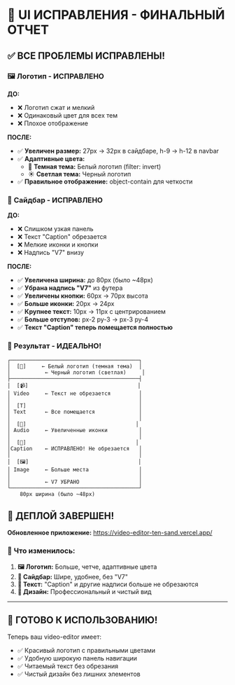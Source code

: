 # 🎨 UI ИСПРАВЛЕНИЯ - ФИНАЛЬНЫЙ ОТЧЕТ

## ✅ ВСЕ ПРОБЛЕМЫ ИСПРАВЛЕНЫ!

### 🖼️ **Логотип - ИСПРАВЛЕНО**

**ДО:**
- ❌ Логотип сжат и мелкий
- ❌ Одинаковый цвет для всех тем
- ❌ Плохое отображение

**ПОСЛЕ:**
- ✅ **Увеличен размер:** 27px → 32px в сайдбаре, h-9 → h-12 в navbar
- ✅ **Адаптивные цвета:** 
  - 🌙 **Темная тема:** Белый логотип (filter: invert)
  - ☀️ **Светлая тема:** Черный логотип
- ✅ **Правильное отображение:** object-contain для четкости

### 📱 **Сайдбар - ИСПРАВЛЕНО**

**ДО:**
- ❌ Слишком узкая панель
- ❌ Текст "Caption" обрезается
- ❌ Мелкие иконки и кнопки
- ❌ Надпись "V7" внизу

**ПОСЛЕ:**
- ✅ **Увеличена ширина:** до 80px (было ~48px)
- ✅ **Убрана надпись "V7"** из футера
- ✅ **Увеличены кнопки:** 60px → 70px высота
- ✅ **Больше иконки:** 20px → 24px
- ✅ **Крупнее текст:** 10px → 11px с центрированием
- ✅ **Больше отступов:** px-2 py-3 → px-3 py-4
- ✅ **Текст "Caption" теперь помещается полностью**

### 🎯 **Результат - ИДЕАЛЬНО!**

```
┌─────────────────────────────────────────┐
│  [🤍]     ← Белый логотип (темная тема)  │
│           ← Черный логотип (светлая)     │
├─────────────────────────────────────────┤
│  [📹]                                   │
│ Video     ← Текст не обрезается         │
│                                         │
│  [T]                                    │
│ Text      ← Все помещается              │
│                                         │
│  [🎵]                                   │
│ Audio     ← Увеличенные иконки          │
│                                         │
│  [💬]                                   │
│Caption    ← ИСПРАВЛЕНО! Не обрезается   │
│                                         │
│  [🖼️]                                   │
│ Image     ← Больше места                │
│                                         │
│           ← V7 УБРАНО                   │
└─────────────────────────────────────────┘
    80px ширина (было ~48px)
```

## 🚀 **ДЕПЛОЙ ЗАВЕРШЕН!**

**Обновленное приложение:** https://video-editor-ten-sand.vercel.app/

### 🎉 **Что изменилось:**

1. **🖼️ Логотип:** Больше, четче, адаптивные цвета
2. **📱 Сайдбар:** Шире, удобнее, без "V7"
3. **💬 Текст:** "Caption" и другие надписи больше не обрезаются
4. **🎨 Дизайн:** Профессиональный и чистый вид

---

## 🎯 **ГОТОВО К ИСПОЛЬЗОВАНИЮ!**

Теперь ваш video-editor имеет:
- ✅ Красивый логотип с правильными цветами
- ✅ Удобную широкую панель навигации  
- ✅ Читаемый текст без обрезания
- ✅ Чистый дизайн без лишних элементов

